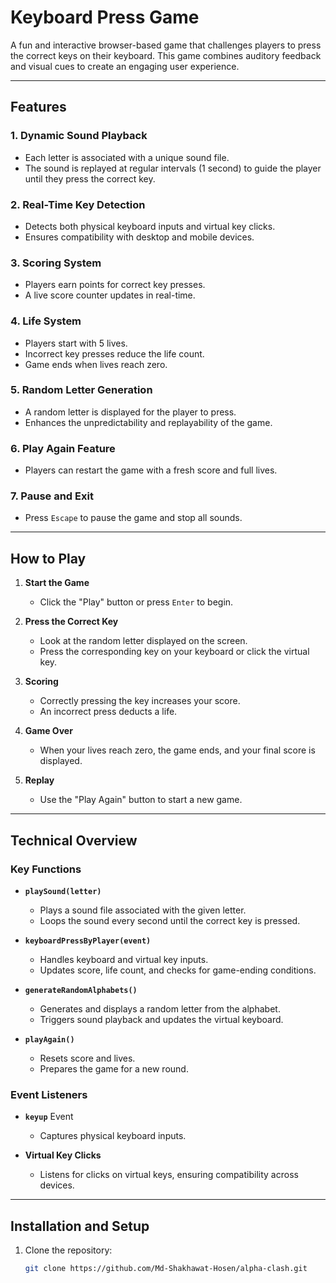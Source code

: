 # Keyboard Press Game

A fun and interactive browser-based game that challenges players to press the correct keys on their keyboard. This game combines auditory feedback and visual cues to create an engaging user experience.

---

## Features

### 1. **Dynamic Sound Playback**

- Each letter is associated with a unique sound file.
- The sound is replayed at regular intervals (1 second) to guide the player until they press the correct key.

### 2. **Real-Time Key Detection**

- Detects both physical keyboard inputs and virtual key clicks.
- Ensures compatibility with desktop and mobile devices.

### 3. **Scoring System**

- Players earn points for correct key presses.
- A live score counter updates in real-time.

### 4. **Life System**

- Players start with 5 lives.
- Incorrect key presses reduce the life count.
- Game ends when lives reach zero.

### 5. **Random Letter Generation**

- A random letter is displayed for the player to press.
- Enhances the unpredictability and replayability of the game.

### 6. **Play Again Feature**

- Players can restart the game with a fresh score and full lives.

### 7. **Pause and Exit**

- Press `Escape` to pause the game and stop all sounds.

---

## How to Play

1. **Start the Game**

   - Click the "Play" button or press `Enter` to begin.

2. **Press the Correct Key**

   - Look at the random letter displayed on the screen.
   - Press the corresponding key on your keyboard or click the virtual key.

3. **Scoring**

   - Correctly pressing the key increases your score.
   - An incorrect press deducts a life.

4. **Game Over**

   - When your lives reach zero, the game ends, and your final score is displayed.

5. **Replay**

   - Use the "Play Again" button to start a new game.

---

## Technical Overview

### Key Functions

- **`playSound(letter)`**

  - Plays a sound file associated with the given letter.
  - Loops the sound every second until the correct key is pressed.

- **`keyboardPressByPlayer(event)`**

  - Handles keyboard and virtual key inputs.
  - Updates score, life count, and checks for game-ending conditions.

- **`generateRandomAlphabets()`**

  - Generates and displays a random letter from the alphabet.
  - Triggers sound playback and updates the virtual keyboard.

- **`playAgain()`**

  - Resets score and lives.
  - Prepares the game for a new round.

### Event Listeners

- **`keyup`** Event

  - Captures physical keyboard inputs.

- **Virtual Key Clicks**

  - Listens for clicks on virtual keys, ensuring compatibility across devices.

---

## Installation and Setup

1. Clone the repository:

   ```bash
   git clone https://github.com/Md-Shakhawat-Hosen/alpha-clash.git
